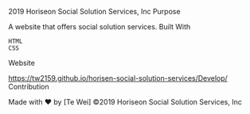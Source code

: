 2019 Horiseon Social Solution Services, Inc
Purpose

A website that offers social solution services.
Built With

    HTML
    CSS

Website

https://tw2159.github.io/horisen-social-solution-services/Develop/
Contribution

Made with ❤️ by [Te Wei]
©2019 Horiseon Social Solution Services, Inc

